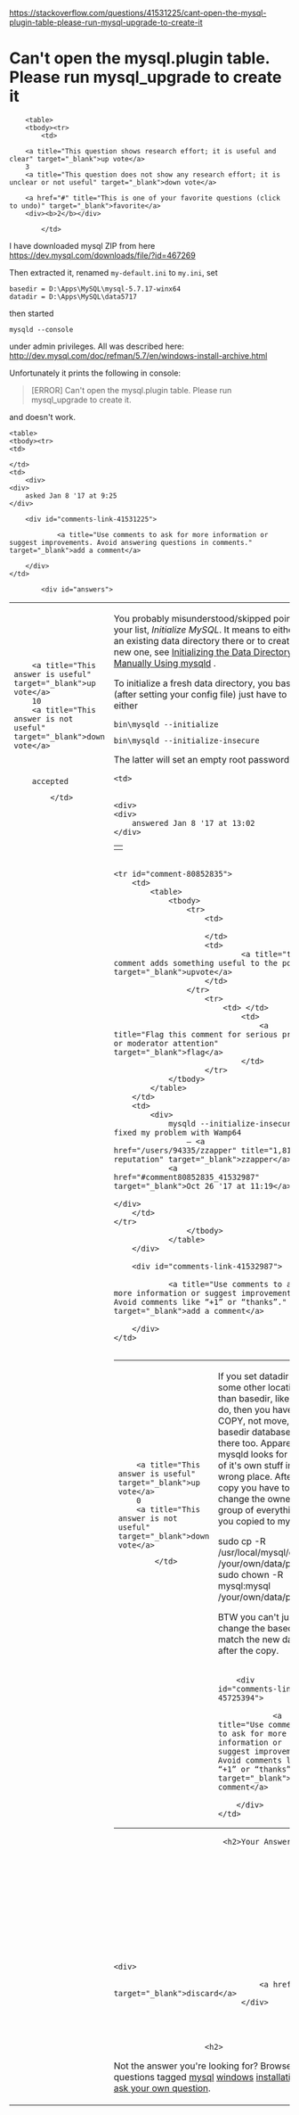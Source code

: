 <a href="https://stackoverflow.com/questions/41531225/cant-open-the-mysql-plugin-table-please-run-mysql-upgrade-to-create-it">https://stackoverflow.com/questions/41531225/cant-open-the-mysql-plugin-table-please-run-mysql-upgrade-to-create-it</a><div id="articleHeader"><h1>Can't open the mysql.plugin table. Please run mysql_upgrade to create it</h1></div>

            

<div id="question">

        <table>
        <tbody><tr>
            <td>
                

<div>
        
        <a title="This question shows research effort; it is useful and clear" target="_blank">up vote</a>
        3
        <a title="This question does not show any research effort; it is unclear or not useful" target="_blank">down vote</a>

        <a href="#" title="This is one of your favorite questions (click to undo)" target="_blank">favorite</a>
        <div><b>2</b></div>


</div>

            </td>
            
<td>
<div>
    <div>

<p>I have downloaded mysql ZIP from here <a href="https://dev.mysql.com/downloads/file/?id=467269" target="_blank">https://dev.mysql.com/downloads/file/?id=467269</a></p>

<p>Then extracted it, renamed <code>my-default.ini</code> to <code>my.ini</code>, set </p>

<pre><code>basedir = D:\Apps\MySQL\mysql-5.7.17-winx64
datadir = D:\Apps\MySQL\data5717</code></pre>

<p>then started </p>

<pre><code>mysqld --console</code></pre>

<p>under admin privileges. All was described here: <a href="http://dev.mysql.com/doc/refman/5.7/en/windows-install-archive.html" target="_blank">http://dev.mysql.com/doc/refman/5.7/en/windows-install-archive.html</a></p>

<p>Unfortunately it prints the following in console:</p>

<blockquote>
  <p>[ERROR] Can't open the mysql.plugin table. Please run mysql_upgrade to
  create it.</p>
</blockquote>

<p>and doesn't work.</p>
    </div>
    
    <table>
    <tbody><tr>
    <td>
        
    </td>
    <td>
        <div>
    <div>
        asked Jan 8 '17 at 9:25
    </div>
    
    
</div>
    </td>
    </tr>
    </tbody></table>
</div>
</td>
        </tr>
                
<tr>
    <td></td>
    <td>
	    

        <div id="comments-link-41531225">

                <a title="Use comments to ask for more information or suggest improvements. Avoid answering questions in comments." target="_blank">add a comment</a>
            
        </div>         
    </td>
</tr>        </tbody></table>
</div>

            <div id="answers">

                
                




  

<div id="answer-41532987">
    <table>
        <tbody><tr>
            <td>
                

<div>
        
        <a title="This answer is useful" target="_blank">up vote</a>
        10
        <a title="This answer is not useful" target="_blank">down vote</a>



        accepted

</div>

            </td>
            


<td>
    <div>


<p>You probably misunderstood/skipped point 4 in your list, <em>Initialize MySQL</em>. It means to either copy an existing data directory there or to create a new one, see <a href="https://dev.mysql.com/doc/refman/5.7/en/data-directory-initialization-mysqld.html" target="_blank">Initializing the Data Directory Manually Using mysqld</a> .</p>

<p>To initialize a fresh data directory, you basically (after setting your config file) just have to run either</p>

<pre><code>bin\mysqld --initialize</code></pre>



<pre><code>bin\mysqld --initialize-insecure</code></pre>

<p>The latter will set an empty root password.</p>
    </div>
    <table>
    <tbody><tr>
    <td>
                    </td>
            


    <td>   
       

    <div>
    <div>
        answered Jan 8 '17 at 13:02
    </div>
    
    
</div>
    </td>
    </tr>
    </tbody></table>
</td>
        </tr>
    
<tr>
    <td></td>
    <td>
	    <div id="comments-41532987">
		        <table>
                    <tbody>



    <tr id="comment-80852835">
        <td>
            <table>
                <tbody>
                    <tr>
                        <td>
                                  
                        </td>
                        <td>
                                <a title="this comment adds something useful to the post" target="_blank">upvote</a>
                        </td>
                    </tr>
                        <tr>
                            <td> </td>
                                <td>
                                    <a title="Flag this comment for serious problems or moderator attention" target="_blank">flag</a>
                                </td>
                        </tr>
                </tbody>
            </table>
        </td>
        <td>
            <div>
                mysqld --initialize-insecure fixed my problem with Wamp64
                    – <a href="/users/94335/zzapper" title="1,814 reputation" target="_blank">zzapper</a>
                <a href="#comment80852835_41532987" target="_blank">Oct 26 '17 at 11:19</a>
                                                                            </div>
        </td>
    </tr>
                    </tbody>
		        </table>
	    </div>

        <div id="comments-link-41532987">

                <a title="Use comments to ask for more information or suggest improvements. Avoid comments like “+1” or “thanks”." target="_blank">add a comment</a>
            
        </div>         
    </td>
</tr>    </tbody></table>
</div>

  

<div id="answer-45725394">
    <table>
        <tbody><tr>
            <td>
                

<div>
        
        <a title="This answer is useful" target="_blank">up vote</a>
        0
        <a title="This answer is not useful" target="_blank">down vote</a>




</div>

            </td>
            


<td>
    <div>
<p>If you set datadir to some other location than basedir, like we do, then you have to COPY, not move, the basedir databases there too.
Apparently mysqld looks for some of it's own stuff in the wrong place. 
After the copy you have to change the owner and group of everything you copied to mysql.</p>

<p>sudo cp -R /usr/local/mysql/data/* /your/own/data/place
sudo chown -R mysql:mysql /your/own/data/place</p>

<p>BTW you can't just change the basedir to match the new datadir after the copy.</p>
    </div>
    
</td>
        </tr>
    
<tr>
    <td></td>
    <td>
	    

        <div id="comments-link-45725394">

                <a title="Use comments to ask for more information or suggest improvements. Avoid comments like “+1” or “thanks”." target="_blank">add a comment</a>
            
        </div>         
    </td>
</tr>    </tbody></table>
</div>
                                    
                        
                            
                            
                            
                            <h2>Your Answer</h2>


            
    






                            

                                                            <div>
                                        
                                    <a href="#" target="_blank">discard</a>
                                </div>
                        



                        <h2>
Not the answer you're looking for?                            Browse other questions tagged <a href="/questions/tagged/mysql" title="show questions tagged 'mysql'" target="_blank">mysql</a> <a href="/questions/tagged/windows" title="show questions tagged 'windows'" target="_blank">windows</a> <a href="/questions/tagged/installation" title="show questions tagged 'installation'" target="_blank">installation</a>  or <a href="/questions/ask" target="_blank">ask your own question</a>.                        </h2>
            </div>
        